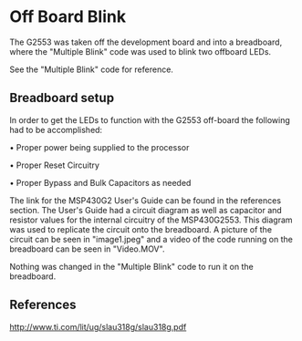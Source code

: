 # Off Board Blink
The G2553 was taken off the development board and into a breadboard, where the "Multiple Blink" code was used to blink two offboard LEDs.

See the "Multiple Blink" code for reference.

## Breadboard setup
In order to get the LEDs to function with the G2553 off-board the following had to be accomplished:

•	Proper power being supplied to the processor

•	Proper Reset Circuitry

•	Proper Bypass and Bulk Capacitors as needed

The link for the MSP430G2 User's Guide can be found in the references section. The User's Guide had a circuit diagram as well as capacitor and resistor values for the internal circuitry of the MSP430G2553. This diagram was used to replicate the circuit onto the breadboard. 
A picture of the circuit can be seen in "image1.jpeg" and a video of the code running on the breadboard can be seen in "Video.MOV". 

Nothing was changed in the "Multiple Blink" code to run it on the breadboard.

## References

http://www.ti.com/lit/ug/slau318g/slau318g.pdf
